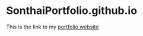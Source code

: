 # SonthaiPortfolio.github.io
This is the link to my [portfolio website](https://thaison2309.github.io/ntspp.github.io/)
